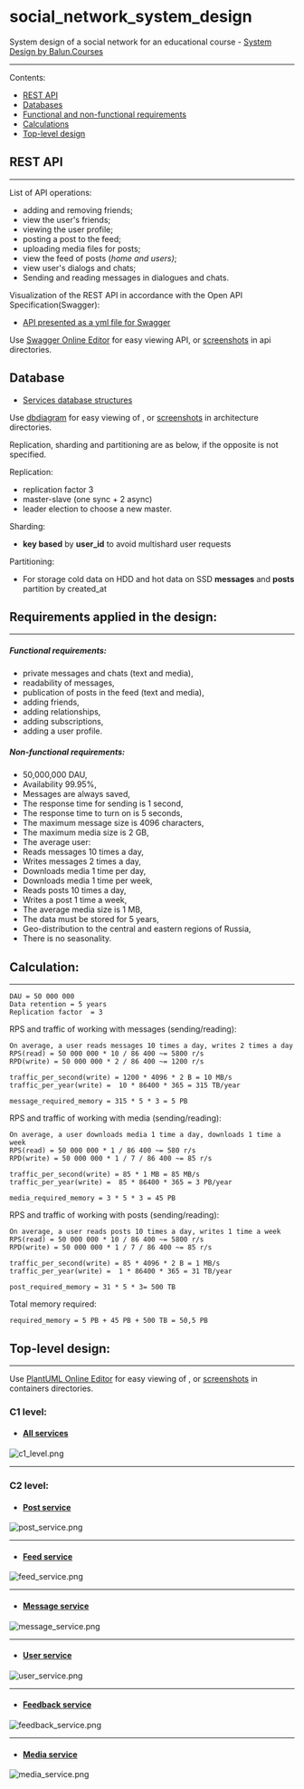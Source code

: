 # social_network_system_design
System design of a social network for an educational course -
[System Design by Balun.Courses](https://balun.courses/courses/system_design)

---

Contents:
- [REST API](#api) 
- [Databases](#db)
- [Functional and non-functional requirements](#req)
- [Calculations](#calc)
- [Top-level design](#design)

<a id="api"></a>
## REST API

---
List of API operations:
- adding and removing friends;
- view the user's friends;
- viewing the user profile;
- posting a post to the feed;
- uploading media files for posts;
- view the feed of posts (*home and users)*;
- view user's dialogs and chats;
- Sending and reading messages in dialogues and chats.

Visualization of the REST API in accordance with the Open API Specification(Swagger):
- [API presented as a yml file for Swagger](api/rest_api.yml)

Use [Swagger Online Editor](https://editor.swagger.io) for easy viewing API, 
or [screenshots](#api/) in api directories.

<a id="db"></a>
## Database
- [Services database structures](architecture/)

Use [dbdiagram](https://dbdiagram.io/home ) for easy viewing
of , or [screenshots](architecture/) in architecture directories.

Replication, sharding and partitioning are as below, 
if the opposite is not specified.

Replication:
- replication factor 3
- master-slave (one sync + 2 async)
- leader election to choose a new master.

Sharding:
- **key based** by **user_id** to avoid multishard user requests

Partitioning:

- For storage cold data on HDD and hot data on SSD **messages** and **posts** partition by created_at

<a id="req"></a>
## Requirements applied in the design:

---
##### Functional requirements:
- private messages and chats (text and media),
- readability of messages,
- publication of posts in the feed (text and media),
- adding friends,
- adding relationships,
- adding subscriptions,
- adding a user profile.

##### Non-functional requirements:
- 50,000,000 DAU,
- Availability 99.95%,
- Messages are always saved,
- The response time for sending is 1 second,
- The response time to turn on is 5 seconds,
- The maximum message size is 4096 characters,
- The maximum media size is 2 GB,
- The average user:
- Reads messages 10 times a day,
- Writes messages 2 times a day,
- Downloads media 1 time per day,
- Downloads media 1 time per week,
- Reads posts 10 times a day,
- Writes a post 1 time a week,
- The average media size is 1 MB,
- The data must be stored for 5 years,
- Geo-distribution to the central and eastern regions of Russia,
- There is no seasonality.

<a id="calc"></a>
## Calculation:

---
    DAU = 50 000 000
    Data retention = 5 years
    Replication factor  = 3

RPS and traffic of working with messages (sending/reading):

    On average, a user reads messages 10 times a day, writes 2 times a day
    RPS(read) = 50 000 000 * 10 / 86 400 ~= 5800 r/s
    RPD(write) = 50 000 000 * 2 / 86 400 ~= 1200 r/s

    traffic_per_second(write) = 1200 * 4096 * 2 B = 10 MB/s  
    traffic_per_year(write) =  10 * 86400 * 365 = 315 TB/year

    message_required_memory = 315 * 5 * 3 = 5 PB

RPS and traffic of working with media (sending/reading):

    On average, a user downloads media 1 time a day, downloads 1 time a week
    RPS(read) = 50 000 000 * 1 / 86 400 ~= 580 r/s
    RPD(write) = 50 000 000 * 1 / 7 / 86 400 ~= 85 r/s

    traffic_per_second(write) = 85 * 1 MB = 85 MB/s  
    traffic_per_year(write) =  85 * 86400 * 365 = 3 PB/year

    media_required_memory = 3 * 5 * 3 = 45 PB

RPS and traffic of working with posts (sending/reading):

    On average, a user reads posts 10 times a day, writes 1 time a week
    RPS(read) = 50 000 000 * 10 / 86 400 ~= 5800 r/s
    RPD(write) = 50 000 000 * 1 / 7 / 86 400 ~= 85 r/s

    traffic_per_second(write) = 85 * 4096 * 2 B = 1 MB/s  
    traffic_per_year(write) =  1 * 86400 * 365 = 31 TB/year

    post_required_memory = 31 * 5 * 3= 500 TB

Total memory required:

    required_memory = 5 PB + 45 PB + 500 TB = 50,5 PB

<a id="design"></a>
## Top-level design:

---

Use [PlantUML Online Editor](http://www.plantuml.com/plantuml/uml/) for easy viewing
of , or [screenshots](architecture/puml_containers/images) in containers directories.

### C1 level:
- #### [All services](architecture/puml_containers)
![c1_level.png](architecture%2Fpuml_containers%2Fimages%2Fc1_level.png)

---

### C2 level:
-  #### [Post service](architecture/puml_containers)
![post_service.png](architecture%2Fpuml_containers%2Fimages%2Fpost_service.png)

---

-  #### [Feed service](architecture/puml_containers)
![feed_service.png](architecture%2Fpuml_containers%2Fimages%2Ffeed_service.png)

---

-  #### [Message service](architecture/puml_containers)
![message_service.png](architecture%2Fpuml_containers%2Fimages%2Fmessage_service.png)

---

-  #### [User service](architecture/puml_containers)
![user_service.png](architecture%2Fpuml_containers%2Fimages%2Fuser_service.png)

---

-  #### [Feedback service](architecture/puml_containers)
![feedback_service.png](architecture%2Fpuml_containers%2Fimages%2Ffeedback_service.png)

---

-  #### [Media service](architecture/puml_containers)
![media_service.png](architecture%2Fpuml_containers%2Fimages%2Fmedia_service.png)
